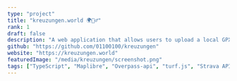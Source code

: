 ```yaml
---
type: "project"
title: "kreuzungen.world 🌍🚴‍♂️"
rank: 1
draft: false
description: "A web application that allows users to upload a local GPX file or fetch an activity from Strava and then visualize which waterways their route has crossed on a interactive map allowing users to explore their journey in detail. Uses OSM data."
github: "https://github.com/01100100/kreuzungen"
website: "https://kreuzungen.world"
featuredImage: "/media/kreuzungen/screenshot.png"
tags: ["TypeScript", "Maplibre", "Overpass-api", "turf.js", "Strava API", "redis", "Docker"]
---
```


